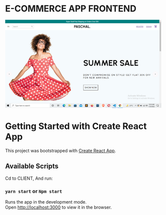 # E-COMMERCE APP FRONTEND

![screenshot](/Screenshot.png)

# Getting Started with Create React App

This project was bootstrapped with [Create React App](https://github.com/facebook/create-react-app).

## Available Scripts

Cd to CLIENT, And run:

### `yarn start` or `Npm start`

Runs the app in the development mode.\
Open [http://localhost:3000](http://localhost:3000) to view it in the browser.

 